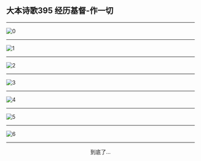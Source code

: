 
## 大本诗歌395 经历基督-作一切
        
<div id="aplayer0"></div>

---

<img alt="0" data-original="/data/d0395/0">

---

<img alt="1" data-original="/data/d0395/1">

---

<img alt="2" data-original="/data/d0395/2">

---

<img alt="3" data-original="/data/d0395/3">

---

<img alt="4" data-original="/data/d0395/4">

---

<img alt="5" data-original="/data/d0395/5">

---

<img alt="6" data-original="/data/d0395/6">

---

<p style="text-align: center">到底了...</p>

<script src="/js/dist-view.js"></script>

<script>
MAIN.id = 'd0395';
        
const ap0 = new APlayer({
    container: document.getElementById('aplayer0'),
    volume: 1,
    loop: 'none',
    preload: 'none',
    audio: [{
        name: '大本诗歌395.mp3',
        artist: '大本诗歌',
        url: 'https://res.wx.qq.com/voice/getvoice?mediaid=MzI0NTk3MDM5M18yMjQ3NDkyMzYw',
        cover: '/favicon'
    }]
});
</script>
